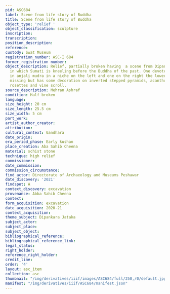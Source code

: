 ```yaml
---
pid: ASC684
label: Scene from life story of Buddha
title: Scene from life story of Buddha
object_type: 'relief '
object_classification: sculpture
inscription: 
transcription: 
position_description: 
reference: 
custody: Swat Museum
registration_number: ASC-I 684
former_registration number: 
object_description: Relief, partially broken having  a scene from Dipankara jataka
  in which Sumati is kneeling before the Buddha of the past. One devotee is kneeled
  in anjali mudra in a niche on the left and one on the right the lower portion is
  missing but has some decoration on inverted stepped pyramids, acanthus leaves, half
  rosettes and vine scroll.
source_description: Mehran Ashraf
condition: Half broken
language: 
size_height: 20 cm
size_length: 25.5 cm
size_width: 5 cm
part_work: 
artist_author_creator: 
attribution: 
cultural_context: Gandhara
date_origin: 
era_period_phase: Early kushan
place_creation: Aba Sahib Cheena
material: schist stone
technique: high relief
commissioner: 
date_commission: 
commission_circumstance: 
find_actor: Directorate of Archaeology and Museums Peshawar
date_discovery: '2021'
findspot: A
context_discovery: excavation
provenance: Abba Sahib Cheena
context: 
form_acquisition: excavation
date_acquisition: 2020-21
context_acquisition: 
theme_subject: Dipankara Jataka
subject_actor: 
subject_place: 
subject_object: 
bibliographical_reference: 
bibliographical_reference_link: 
legal_status: 
right_holder: 
reference_right_holder: 
credit_line: 
order: '4'
layout: asc_item
collection: asc
thumbnail: "/img/derivatives/iiif/images/ASC684/full/250,/0/default.jpg"
manifest: "/img/derivatives/iiif/ASC684/manifest.json"
---
```


